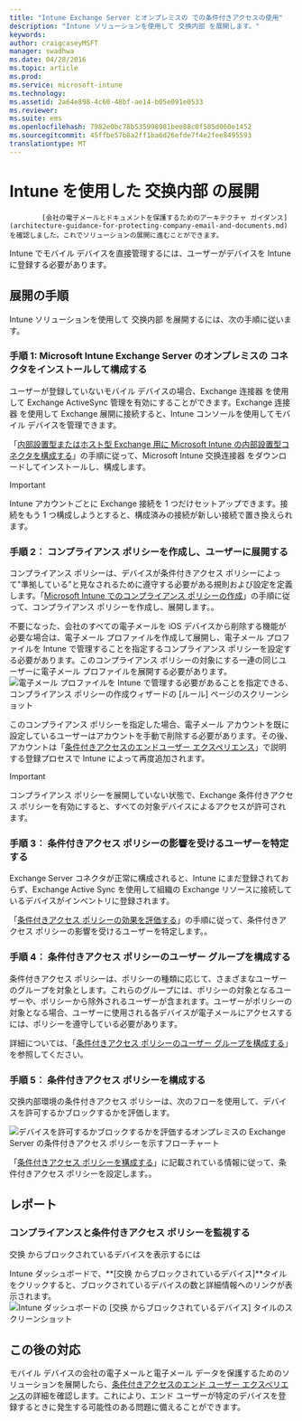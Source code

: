 ```yaml
---
title: "Intune Exchange Server とオンプレミスの での条件付きアクセスの使用"
description: "Intune ソリューションを使用して 交换内部 を展開します。"
keywords: 
author: craigcaseyMSFT
manager: swadhwa
ms.date: 04/28/2016
ms.topic: article
ms.prod: 
ms.service: microsoft-intune
ms.technology: 
ms.assetid: 2a64e898-4c60-48bf-ae14-b05e091e0533
ms.reviewer: 
ms.suite: ems
ms.openlocfilehash: 7982e0bc78b535998981bee88c0f585d060e1452
ms.sourcegitcommit: 45ffbe57b8a2ff1ba6d26efde7f4e2fee8495593
translationtype: MT
---
```

# <a name="intune-exchange-on-premises-"></a>Intune を使用した 交换内部 の展開


            [会社の電子メールとドキュメントを保護するためのアーキテクチャ ガイダンス](architecture-guidance-for-protecting-company-email-and-documents.md)を確認しました。これでソリューションの展開に進むことができます。

Intune でモバイル デバイスを直接管理するには、ユーザーがデバイスを Intune に登録する必要があります。

## <a name=""></a>展開の手順
Intune ソリューションを使用して 交换内部 を展開するには、次の手順に従います。

### <a name="-1-microsoft-intune-exchange-server-"></a>手順 1: Microsoft Intune Exchange Server のオンプレミスの コネクタをインストールして構成する

ユーザーが登録していないモバイル デバイスの場合、Exchange 连接器 を使用して Exchange ActiveSync 管理を有効にすることができます。Exchange 连接器 を使用して Exchange 展開に接続すると、Intune コンソールを使用してモバイル デバイスを管理できます。

「[内部設置型またはホスト型 Exchange 用に Microsoft Intune の内部設置型コネクタを構成する](/intune/deploy-use/intune-on-premises-exchange-connector)」の手順に従って、Microsoft Intune 交换连接器 をダウンロードしてインストールし、構成します。

> [!IMPORTANT]
> Intune アカウントごとに Exchange 接続を 1 つだけセットアップできます。接続をもう 1 つ構成しようとすると、構成済みの接続が新しい接続で置き換えられます。

### <a name="-2-"></a>手順 2︰ コンプライアンス ポリシーを作成し、ユーザーに展開する
コンプライアンス ポリシーは、デバイスが条件付きアクセス ポリシーによって"準拠している"と見なされるために遵守する必要がある規則および設定を定義します。「[Microsoft Intune でのコンプライアンス ポリシーの作成](/intune/deploy-use/create-a-device-compliance-policy-in-microsoft-intune)」の手順に従って、コンプライアンス ポリシーを作成し、展開します。。

不要になった、会社のすべての電子メールを iOS デバイスから削除する機能が必要な場合は、電子メール プロファイルを作成して展開し、電子メール プロファイルを Intune で管理することを指定するコンプライアンス ポリシーを設定する必要があります。このコンプライアンス ポリシーの対象にする一連の同じユーザーに電子メール プロファイルを展開する必要があります。![電子メール プロファイルを Intune で管理する必要があることを指定できる、コンプライアンス ポリシーの作成ウィザードの [ルール] ページのスクリーンショット](./media/ProtectEmail/Hybrid-Onprem-ExchSrvr-Wizard6.PNG)

このコンプライアンス ポリシーを指定した場合、電子メール アカウントを既に設定しているユーザーはアカウントを手動で削除する必要があります。その後、アカウントは「[条件付きアクセスのエンドユーザー エクスペリエンス](end-user-experience-conditional-access.md)」で説明する登録プロセスで Intune によって再度追加されます。

> [!IMPORTANT]
> コンプライアンス ポリシーを展開していない状態で、Exchange 条件付きアクセス ポリシーを有効にすると、すべての対象デバイスによるアクセスが許可されます。

### <a name="-3-"></a>手順 3︰ 条件付きアクセス ポリシーの影響を受けるユーザーを特定する
Exchange Server コネクタが正常に構成されると、Intune にまだ登録されておらず、Exchange Active Sync を使用して組織の Exchange リソースに接続しているデバイスがインベントリに登録されます。  

「[条件付きアクセス ポリシーの効果を評価する](/intune/deploy-use/restrict-access-to-exchange-online-with-microsoft-intune#configure-conditional-access)」の手順に従って、条件付きアクセス ポリシーの影響を受けるユーザーを特定します。。


### <a name="-4-"></a>手順 4︰ 条件付きアクセス ポリシーのユーザー グループを構成する
条件付きアクセス ポリシーは、ポリシーの種類に応じて、さまざまなユーザーのグループを対象とします。これらのグループには、ポリシーの対象となるユーザーや、ポリシーから除外されるユーザーが含まれます。ユーザーがポリシーの対象となる場合、ユーザーに使用される各デバイスが電子メールにアクセスするには、ポリシーを遵守している必要があります。

詳細については、「[条件付きアクセス ポリシーのユーザー グループを構成する](/intune/deploy-use/restrict-access-to-exchange-online-with-microsoft-intune#configure-conditional-access)」を参照してください。

### <a name="-5-"></a>手順 5︰ 条件付きアクセス ポリシーを構成する
交换内部環境の条件付きアクセス ポリシーは、次のフローを使用して、デバイスを許可するかブロックするかを評価します。

![デバイスを許可するかブロックするかを評価するオンプレミスの Exchange Server の条件付きアクセス ポリシーを示すフローチャート](./media/ProtectEmail/conditional-access-8-2.png)

「[条件付きアクセス ポリシーを構成する](/intune/deploy-use/restrict-access-to-exchange-online-with-microsoft-intune#configure-conditional-access)」に記載されている情報に従って、条件付きアクセス ポリシーを設定します。。

## <a name=""></a>レポート

### <a name="-"></a>コンプライアンスと条件付きアクセス ポリシーを監視する
交换 からブロックされているデバイスを表示するには

Intune ダッシュボードで、**[交换 からブロックされているデバイス]**タイルをクリックすると、ブロックされているデバイスの数と詳細情報へのリンクが表示されます。![Intune ダッシュボードの [交换 からブロックされているデバイス] タイルのスクリーンショット](./media/ProtectEmail/intune-sa-6blocked-devices.PNG)

## <a name=""></a>この後の対応
モバイル デバイスの会社の電子メールと電子メール データを保護するためのソリューションを展開したら、[条件付きアクセスのエンド ユーザー エクスペリエンス](end-user-experience-conditional-access.md)の詳細を確認します。これにより、エンド ユーザーが特定のデバイスを登録するときに発生する可能性のある問題に備えることができます。
